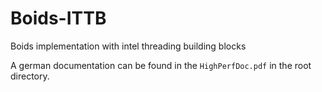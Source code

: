 # Boids-ITTB
Boids implementation with intel threading building blocks

A german documentation can be found in the `HighPerfDoc.pdf` in the root directory.
